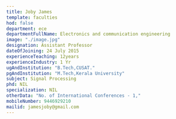 ```yaml
---
title: Joby James
template: faculties
hod: false
department: ece
departmentFullName: Electronics and communication engineering
image: "./image.jpg"
designation: Assistant Professor
dateOfJoining: 24 July 2015
experienceTeaching: 12years
experienceIndustry: 1 Yr
ugAndInstitution: "B.Tech,CUSAT."
pgAndInstitution: "M.Tech,Kerala University"
subject: Signal Processing
phd: NIL
specialization: NIL
otherData: "No. of International Conferences - 1,"
mobileNumber: 9446929210
mailid: jamesjoby@gmail.com
---
```

